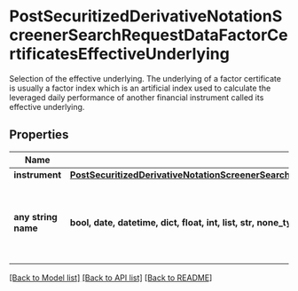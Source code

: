 # PostSecuritizedDerivativeNotationScreenerSearchRequestDataFactorCertificatesEffectiveUnderlying

Selection of the effective underlying. The underlying of a factor certificate is usually a factor index which is an artificial index used to calculate the leveraged daily performance of another financial instrument called its effective underlying.

## Properties
Name | Type | Description | Notes
------------ | ------------- | ------------- | -------------
**instrument** | [**PostSecuritizedDerivativeNotationScreenerSearchRequestDataFactorCertificatesEffectiveUnderlyingInstrument**](PostSecuritizedDerivativeNotationScreenerSearchRequestDataFactorCertificatesEffectiveUnderlyingInstrument.md) |  | [optional] 
**any string name** | **bool, date, datetime, dict, float, int, list, str, none_type** | any string name can be used but the value must be the correct type | [optional]

[[Back to Model list]](../README.md#documentation-for-models) [[Back to API list]](../README.md#documentation-for-api-endpoints) [[Back to README]](../README.md)


